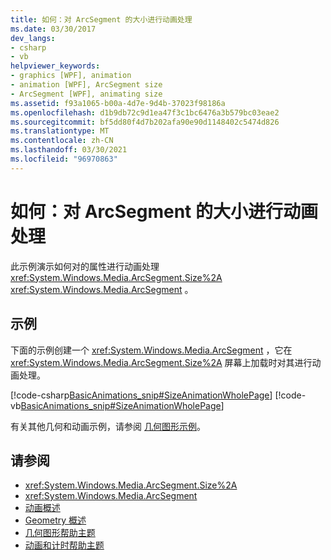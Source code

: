 ```yaml
---
title: 如何：对 ArcSegment 的大小进行动画处理
ms.date: 03/30/2017
dev_langs:
- csharp
- vb
helpviewer_keywords:
- graphics [WPF], animation
- animation [WPF], ArcSegment size
- ArcSegment [WPF], animating size
ms.assetid: f93a1065-b00a-4d7e-9d4b-37023f98186a
ms.openlocfilehash: d1b9db72c9d1ea47f3c1bc6476a3b579bc03eae2
ms.sourcegitcommit: bf5dd80f4d7b202afa90e90d1148402c5474d826
ms.translationtype: MT
ms.contentlocale: zh-CN
ms.lasthandoff: 03/30/2021
ms.locfileid: "96970863"
---
```

# <a name="how-to-animate-the-size-of-an-arcsegment"></a>如何：对 ArcSegment 的大小进行动画处理
此示例演示如何对的属性进行动画处理 <xref:System.Windows.Media.ArcSegment.Size%2A> <xref:System.Windows.Media.ArcSegment> 。  
  
## <a name="example"></a>示例  
 下面的示例创建一个 <xref:System.Windows.Media.ArcSegment> ，它在 <xref:System.Windows.Media.ArcSegment.Size%2A> 屏幕上加载时对其进行动画处理。  
  
 [!code-csharp[BasicAnimations_snip#SizeAnimationWholePage](~/samples/snippets/csharp/VS_Snippets_Wpf/BasicAnimations_snip/CSharp/SizeAnimationExample.cs#sizeanimationwholepage)]
 [!code-vb[BasicAnimations_snip#SizeAnimationWholePage](~/samples/snippets/visualbasic/VS_Snippets_Wpf/BasicAnimations_snip/VisualBasic/SizeAnimationExample.vb#sizeanimationwholepage)]  
  
 有关其他几何和动画示例，请参阅 [几何图形示例](https://github.com/Microsoft/WPF-Samples/tree/master/Graphics/Geometry)。  
  
## <a name="see-also"></a>请参阅

- <xref:System.Windows.Media.ArcSegment.Size%2A>
- <xref:System.Windows.Media.ArcSegment>
- [动画概述](animation-overview.md)
- [Geometry 概述](geometry-overview.md)
- [几何图形帮助主题](geometries-how-to-topics.md)
- [动画和计时帮助主题](animation-and-timing-how-to-topics.md)

